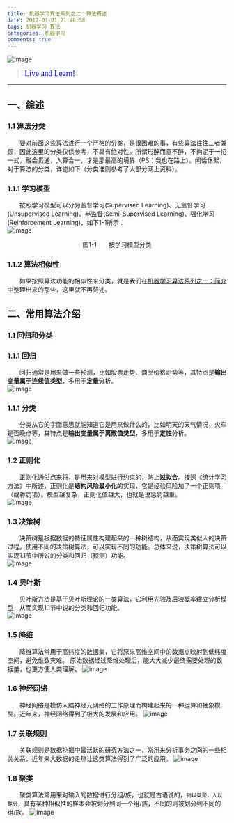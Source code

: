 ```yaml
---
title: 机器学习算法系列之二：算法概述
date: 2017-01-01 21:48:58
tags: 机器学习 算法
categories: 机器学习 
comments: true 
---
```



![image](机器学习算法系列之二：算法概述/首图.png)
><font color=#0000FF face="微软雅黑" size=4>Live and Learn!</font>
***

## 一、综述
### 1.1 算法分类  
&emsp;&emsp;要对前面这些算法进行一个严格的分类，是很困难的事，有些算法往往二者兼顾，因此这里的分类仅供参考，不具有绝对性。所谓形醉而意不醉，不拘泥于一招一式，融会贯通，人算合一，才是那最高的境界（PS：我也在路上）。闲话休絮，对于算法的分类，详述如下（分类准则参考了大部分网上资料）。

### 1.1.1 学习模型 
&emsp;&emsp;按照学习模型可以分为监督学习(Supervised Learning)、无监督学习(Unsupervised Learning)、半监督(Semi-Supervised Learning)、强化学习(Reinforcement Learning)，如下1-1所示：  
![image](机器学习算法系列之二：算法概述/学习模型分类.PNG)
<div align='center'>图1-1　　按学习模型分类</div>  

### 1.1.2 算法相似性 
&emsp;&emsp;如果按照算法功能的相似性来分类，就是我们在[机器学习算法系列之一：简介](https://flat2010.github.io/2017/01/01/%E6%9C%BA%E5%99%A8%E5%AD%A6%E4%B9%A0%E7%AE%97%E6%B3%95%E7%B3%BB%E5%88%97%E4%B9%8B%E4%B8%80%EF%BC%9A%E7%AE%80%E4%BB%8B/)中整理出来的那些，这里就不再赘述。

## 二、常用算法介绍
### 1.1 回归和分类
### 1.1.1 回归 
&emsp;&emsp;回归通常是用来做一些预测，比如股票走势、商品价格走势等，其特点是**输出变量属于连续值类型**，多用于**定量**分析。  
![image](机器学习算法系列之二：算法概述/线性回归配图.PNG)
### 1.1.1 分类
&emsp;&emsp;分类从它的字面意思就能知道它是用来做什么的，比如明天的天气情况，火车是否晚点等，其特点是**输出变量属于离散值类型**，多用于**定性**分析。  
![image](机器学习算法系列之二：算法概述/分类配图.png)  

### 1.2 正则化
&emsp;&emsp;正则化通俗点来将，是用来对模型进行约束的，防止**过拟合**。按照《统计学习方法》中所述，正则化是**结构风险最小化**的实现，它是经验风险加了一个正则项（或称罚项）。模型越复杂，正则化值越大，也就是说惩罚越重。  
![image](机器学习算法系列之二：算法概述/正则化配图.png)   

### 1.3 决策树
&emsp;&emsp;决策树是根据数据的特征属性构建起来的一种树结构，从而实现类似人的决策过程。使用不同的决策树算法，可以实现不同的功能。总体来说，决策树算法可以实现1.1节中所说的分类和回归（预测）功能。  
![image](机器学习算法系列之二：算法概述/决策树配图.png)     

### 1.4 贝叶斯
&emsp;&emsp;贝叶斯方法是基于贝叶斯理论的一类算法，它利用先验及后验概率建立分析模型，从而实现1.1节中说的分类和回归功能。  
![image](机器学习算法系列之二：算法概述/贝叶斯配图.png)  

### 1.5 降维
&emsp;&emsp;降维算法常用于高纬度的数据集，它将原来高维空间中的数据点映射到低纬度空间，避免维数灾难。 原始数据经过降维处理后，能大大减少最终需要处理的数据量，也更方便人类理解。
![image](机器学习算法系列之二：算法概述/降维算法配图.png)  

### 1.6 神经网络
&emsp;&emsp;神经网络是模仿人脑神经元网络的工作原理而构建起来的一种运算和抽象模型。近年来，神经网络得到了极大的发展和应用。
![image](机器学习算法系列之二：算法概述/神经网络配图.png)  

### 1.7 关联规则
&emsp;&emsp;关联规则是数据挖掘中最活跃的研究方法之一，常用来分析事务之间的一些相关关系，近年来大数据的走热让这类算法得到了广泛的应用。
![image](机器学习算法系列之二：算法概述/关联规则配图.png)   

### 1.8 聚类
&emsp;&emsp;聚类算法常用来对输入的数据进行分组/族，也就是古语说的，`物以类聚，人以群分`，具有某种相似性的样本会被划分到同一个组/族，不同的则被划分到不同的组/族。
![image](机器学习算法系列之二：算法概述/聚类配图.png)  